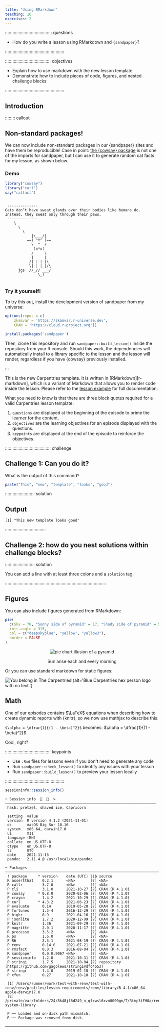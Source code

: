 ```yaml
---
title: "Using RMarkdown"
teaching: 10
exercises: 2
---
```


:::::::::::::::::::::::::::::::::::::: questions 

- How do you write a lesson using RMarkdown and `{sandpaper}`?

::::::::::::::::::::::::::::::::::::::::::::::::

::::::::::::::::::::::::::::::::::::: objectives

- Explain how to use markdown with the new lesson template
- Demonstrate how to include pieces of code, figures, and nested challenge blocks

::::::::::::::::::::::::::::::::::::::::::::::::

## Introduction


:::::::: callout

## Non-standard packages!

We can now include non-standard packages in our {sandpaper} sites and have them
be reproducible! Case in point: [the {cowsay} 
package](https://cran.r-project.org/package=cowsay) is not one of the imports
for sandpaper, but I can use it to generate random cat facts for my lesson, as
shown below.

### Demo


```r
library("cowsay")
library("curl")
say("catfact")
```

```{.output}

 -------------- 
Cats don’t have sweat glands over their bodies like humans do. Instead, they sweat only through their paws. 
 --------------
    \
      \
        \
            |\___/|
          ==) ^Y^ (==
            \  ^  /
             )=*=(
            /     \
            |     |
           /| | | |\
           \| | |_|/\
      jgs  //_// ___/
               \_)
  
```

### Try it yourself!

To try this out, install the development version of sandpaper from my universe:


```r
options(repos = c(
    zkamvar = 'https://zkamvar.r-universe.dev',
    CRAN = 'https://cloud.r-project.org'))

install.packages('sandpaper')
```

Then, clone this repository and run `sandpaper::build_lesson()` inside the 
repository from your R console. Should this work, the dependencies will 
automatically install to a library specific to the lesson and the lesson will
render, regardless if you have {cowsay} previously installed.

:::


This is the new Carpentries template. It is written in [RMarkdown][r-markdown],
which is a variant of Markdown that allows you to render code inside the
lesson. Please refer to the [lesson
example](https://carpentries.github.io/lesson-example) for full documentation.

What you need to know is that there are three block quotes required for a valid
Carpentries lesson template:

 1. `questions` are displayed at the beginning of the episode to prime the
    learner for the content.
 2. `objectives` are the learning objectives for an episode displayed with
    the questions.
 3. `keypoints` are displayed at the end of the episode to reinforce the
    objectives.

::::::::::::::::::::::::::::::::::::: challenge 

## Challenge 1: Can you do it?

What is the output of this command?


```r
paste("This", "new", "template", "looks", "good")
```

:::::::::::::::::::::::: solution 

## Output
 

```{.output}
[1] "This new template looks good"
```

:::::::::::::::::::::::::::::::::


## Challenge 2: how do you nest solutions within challenge blocks?

:::::::::::::::::::::::: solution 

You can add a line with at least three colons and a `solution` tag.

:::::::::::::::::::::::::::::::::
::::::::::::::::::::::::::::::::::::::::::::::::

## Figures

You can also include figures generated from RMarkdown:


```r
pie(
  c(Sky = 78, "Sunny side of pyramid" = 17, "Shady side of pyramid" = 5), 
  init.angle = 315, 
  col = c("deepskyblue", "yellow", "yellow3"), 
  border = FALSE
)
```

<div class="figure" style="text-align: center">
<img src="fig/01-introduction-rendered-pyramid-1.png" alt="pie chart illusion of a pyramid"  />
<p class="caption">Sun arise each and every morning</p>
</div>

Or you can use standard markdown for static figures:

![You belong in The Carpentries!](https://raw.githubusercontent.com/carpentries/logo/master/Badge_Carpentries.svg){alt='Blue Carpentries hex person logo with no text.'}


## Math

One of our episodes contains $\LaTeX$ equations when describing how to create
dynamic reports with {knitr}, so we now use mathjax to describe this:

`$\alpha = \dfrac{1}{(1 - \beta)^2}$` becomes: $\alpha = \dfrac{1}{(1 - \beta)^2}$

Cool, right?

::::::::::::::::::::::::::::::::::::: keypoints 

- Use `.Rmd` files for lessons even if you don't need to generate any code
- Run `sandpaper::check_lesson()` to identify any issues with your lesson
- Run `sandpaper::build_lesson()` to preview your lesson locally

::::::::::::::::::::::::::::::::::::::::::::::::


```r
sessioninfo::session_info()
```

```{.output}
─ Session info  🥨  🍧  ♑   ─────────────────────────────────────────────────────────────────────
 hash: pretzel, shaved ice, Capricorn

 setting  value
 version  R version 4.1.2 (2021-11-01)
 os       macOS Big Sur 10.16
 system   x86_64, darwin17.0
 ui       X11
 language (EN)
 collate  en_US.UTF-8
 ctype    en_US.UTF-8
 tz       UTC
 date     2021-11-16
 pandoc   2.11.4 @ /usr/local/bin/pandoc

─ Packages ───────────────────────────────────────────────────────────────────────────────────────
 ! package     * version    date (UTC) lib source
 R assertthat    0.2.1      <NA>       [?] <NA>
 R callr         3.7.0      <NA>       [?] <NA>
 P cli           3.1.0      2021-10-27 [?] CRAN (R 4.1.0)
 P cowsay      * 0.8.0      2020-02-06 [?] CRAN (R 4.1.0)
 P crayon        1.4.2      2021-10-29 [?] CRAN (R 4.1.0)
 P curl        * 4.3.2      2021-06-23 [?] CRAN (R 4.1.0)
 P evaluate      0.14       2019-05-28 [?] CRAN (R 4.1.0)
 P fortunes      1.5-4      2016-12-29 [?] CRAN (R 4.1.0)
 P highr         0.9        2021-04-16 [?] CRAN (R 4.1.0)
 P jsonlite      1.7.2      2020-12-09 [?] CRAN (R 4.1.0)
 P knitr         1.36       2021-09-29 [?] CRAN (R 4.1.0)
 P magrittr      2.0.1      2020-11-17 [?] CRAN (R 4.1.0)
 R processx      3.5.2      <NA>       [?] <NA>
 R ps            1.6.0      <NA>       [?] <NA>
 P R6            2.5.1      2021-08-19 [?] CRAN (R 4.1.0)
 P renv          0.14.0     2021-07-21 [?] CRAN (R 4.1.0)
 P rmsfact       0.0.3      2016-08-04 [?] CRAN (R 4.1.0)
 R sandpaper     0.0.0.9067 <NA>       [?] <NA>
 P sessioninfo   1.2.0      2021-10-31 [?] CRAN (R 4.1.0)
 P stringi       1.7.5      2021-10-04 [?] repository (https://github.com/gagolews/stringi@dfc4553)
 P stringr       1.4.0      2019-02-10 [?] CRAN (R 4.1.0)
 P xfun          0.27       2021-10-18 [?] CRAN (R 4.1.0)

 [1] /Users/runner/work/test-with-renv/test-with-renv/renv/profiles/lesson-requirements/renv/library/R-4.1/x86_64-apple-darwin17.0
 [2] /private/var/folders/24/8k48jl6d249_n_qfxwsl6xvm0000gn/T/Rtmp3tFH0a/renv-system-library

 P ── Loaded and on-disk path mismatch.
 R ── Package was removed from disk.

──────────────────────────────────────────────────────────────────────────────────────────────────
```


